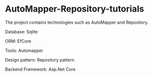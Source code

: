 # AutoMapper-Repository-tutorials
The project contains technologies such as AutoMapper and Repository.

Database: Sqlite

ORM: EfCore

Tools: Automapper

Design pattern: Repository pattern

Backend Framework: Asp.Net Core

